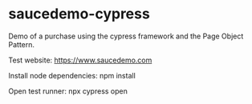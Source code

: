# saucedemo-cypress
Demo of a purchase using the cypress framework and the Page Object Pattern.

Test website: https://www.saucedemo.com

Install node dependencies: npm install

Open test runner: npx cypress open
